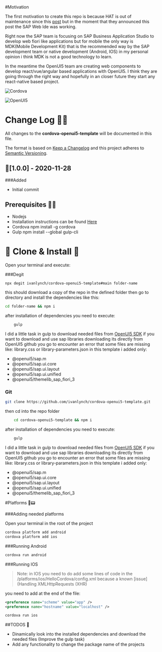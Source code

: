 #Motivation

The first motivation to create this repo is because HAT is out of maintenance since this [post](https://blogs.sap.com/2017/12/18/end-of-maintenance-for-hybrid-app-toolkit-local-add-on/ "post") but in the moment that they announced this post the SAP Web Ide was working.

Right now the SAP team is focusing on SAP Business Application Studio to develop web fiori like applications but for mobile the only way is MDK(Mobile Development Kit) that is the recommended way by the SAP development team or native development (Android, IOS) in my personal opinion i think MDK is not a good technology to learn.

In the meantime the OpenUI5 team are creating web components to develop react/vue/angular based applications with OpenUI5. I think they are going through the right way and hopefully in an closer future they start any react-native based project.

![Cordova](https://spotsolutions.com/wp-content/uploads/2017/06/cordova_logo_normal_dark_large.png "Cordova")

![OpenUI5](https://upload.wikimedia.org/wikipedia/commons/thumb/2/2b/OpenUI5_blue_horizontal.svg/1200px-OpenUI5_blue_horizontal.svg.png "OpenUI5")

# **Change Log** 📜📝

All changes to the **cordova-openui5-template** will be documented in this file.

The format is based on [Keep a Changelog](https://keepachangelog.com/en/1.0.0/) and this project adheres to [Semantic Versioning](https://semver.org/spec/v2.0.0.html).

## 🚀[1.0.0] - 2020-11-28

###Added

- Initial commit

## Prerequisites 🔧🔧

- Nodejs
- Installation instructions can be found [Here](https://nodejs.org/en/ "Here")
- Cordova
  npm install -g cordova
- Gulp
  npm install --global gulp-cli

# 🐑 Clone & Install 🐑

Open your terminal and execute:

###Degit

```bash
npx degit ivanlynch/cordova-openui5-template#main folder-name
```

this should download a copy of the repo in the defined folder then go to directory and install the dependencies like this:

```bash
cd folder-name && npm i
```

after installation of dependencies you need to execute:

```bash
	gulp
```

I did a little task in gulp to download needed files from [OpenUI5 SDK](https://openui5.hana.ondemand.com/ "OpenUI5") if you want to download and use sap libraries downloading its directly from OpenUI5 github you go to encounter an error that some files are missing like: library.css or library-parameters.json in this template i added only:

- @openui5/sap.m
- @openui5/sap.ui.core
- @openui5/sap.ui.layout
- @openui5/sap.ui.unified
- @openui5/themelib_sap_fiori_3

### Git

```bash
git clone https://github.com/ivanlynch/cordova-openui5-template.git
```

then cd into the repo folder

```bash
	cd cordova-openui5-template && npm i
```

after installation of dependencies you need to execute:

```bash
	gulp
```

I did a little task in gulp to download needed files from [OpenUI5 SDK](https://openui5.hana.ondemand.com/ "OpenUI5") if you want to download and use sap libraries downloading its directly from OpenUI5 github you go to encounter an error that some files are missing like: library.css or library-parameters.json in this template i added only:

- @openui5/sap.m
- @openui5/sap.ui.core
- @openui5/sap.ui.layout
- @openui5/sap.ui.unified
- @openui5/themelib_sap_fiori_3

#Platforms 📱📟

###Adding needed platforms

Open your terminal in the root of the project

```bash
cordova platform add android
cordova platform add ios
```

###Running Android

```bash
cordova run android
```

###Running IOS

> Note: in IOS you need to do add some lines of code in the /platforms/ios/HelloCordova/config.xml because a known [issue](Handling XMLHttpRequests (XHR)

you need to add at the end of the file:

```xml
<preference name="scheme" value="app" />
<preference name="hostname" value="localhost" />
```

```bash
cordova run ios
```

##TODOS 📔

- Dinamically look into the installed dependencies and download the needed files (Improve the gulp task)
- Add any functionality to change the package name of the projects
